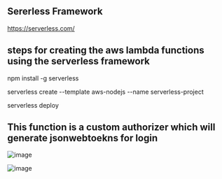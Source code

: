 ## Sererless Framework

https://serverless.com/ 

## steps for creating the aws lambda functions using the serverless framework

npm install -g serverless

serverless create --template aws-nodejs --name serverless-project

serverless deploy

## This function is a custom authorizer which will generate jsonwebtoekns for login 
![image](https://user-images.githubusercontent.com/26525621/65815954-8bd8ad80-e213-11e9-9dc5-c88288485f6d.png)

![image](https://user-images.githubusercontent.com/26525621/65815974-d35f3980-e213-11e9-95f2-99018f0013ba.png)





